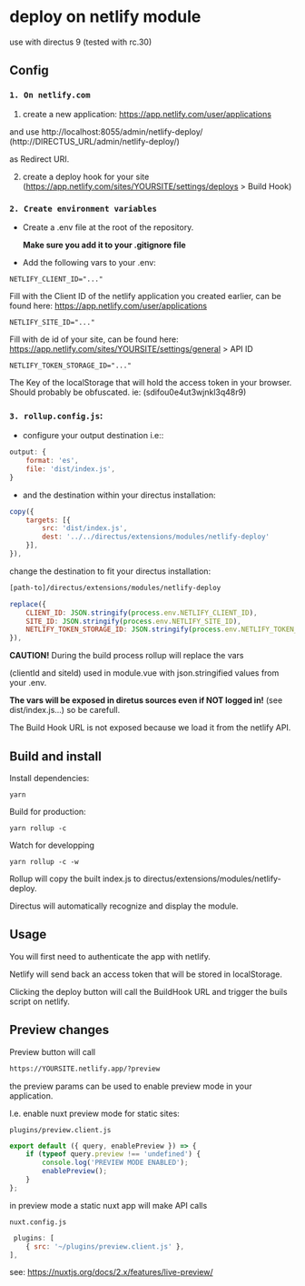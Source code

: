 # deploy on netlify module

use with directus 9 (tested with rc.30)

## Config

### `1. On netlify.com`

1. create a new application: https://app.netlify.com/user/applications

and use http://localhost:8055/admin/netlify-deploy/ (http://DIRECTUS_URL/admin/netlify-deploy/)

as Redirect URI.

2. create a deploy hook for your site (https://app.netlify.com/sites/YOURSITE/settings/deploys > Build Hook)

### `2. Create environment variables`

-   Create a .env file at the root of the repository.

    **Make sure you add it to your .gitignore file**

-   Add the following vars to your .env:

```
NETLIFY_CLIENT_ID="..."
```

Fill with the Client ID of the netlify application you created earlier, can be found here: https://app.netlify.com/user/applications

```
NETLIFY_SITE_ID="..."
```

Fill with de id of your site, can be found here: https://app.netlify.com/sites/YOURSITE/settings/general > API ID

```
NETLIFY_TOKEN_STORAGE_ID="..."
```

The Key of the localStorage that will hold the access token in your browser. Should probably be obfuscated. ie: (sdifou0e4ut3wjnkl3q48r9)

### `3. rollup.config.js`:

-   configure your output destination i.e::

```js
output: {
    format: 'es',
    file: 'dist/index.js',
}
```

-   and the destination within your directus installation:

```js
copy({
    targets: [{
        src: 'dist/index.js',
        dest: '../../directus/extensions/modules/netlify-deploy'
    }],
}),
```

change the destination to fit your directus installation:

```html
[path-to]/directus/extensions/modules/netlify-deploy
```

```js
replace({
    CLIENT_ID: JSON.stringify(process.env.NETLIFY_CLIENT_ID),
    SITE_ID: JSON.stringify(process.env.NETLIFY_SITE_ID),
    NETLIFY_TOKEN_STORAGE_ID: JSON.stringify(process.env.NETLIFY_TOKEN_STORAGE_ID),
}),
```

**CAUTION!**
During the build process rollup will replace the vars

(clientId and siteId) used in module.vue with json.stringified values from your .env.

**The vars will be exposed in diretus sources even if NOT logged in!**
(see dist/index.js...) so be carefull.

The Build Hook URL is not exposed because we load it from the netlify API.

## Build and install

Install dependencies:

```
yarn
```

Build for production:

```
yarn rollup -c
```

Watch for developping

```
yarn rollup -c -w
```

Rollup will copy the built index.js to directus/extensions/modules/netlify-deploy.

Directus will automatically recognize and display the module.

## Usage

You will first need to authenticate the app with netlify.

Netlify will send back an access token that will be stored in localStorage.

Clicking the deploy button will call the BuildHook URL and trigger the buils script on netlify.

## Preview changes

Preview button will call

```html
https://YOURSITE.netlify.app/?preview
```

the preview params can be used to enable preview mode in your application.

I.e. enable nuxt preview mode for static sites:

`plugins/preview.client.js`

```js
export default ({ query, enablePreview }) => {
    if (typeof query.preview !== 'undefined') {
        console.log('PREVIEW MODE ENABLED');
        enablePreview();
    }
};
```

in preview mode a static nuxt app will make API calls

`nuxt.config.js`

```js
 plugins: [
    { src: '~/plugins/preview.client.js' },
],

```

see: https://nuxtjs.org/docs/2.x/features/live-preview/
